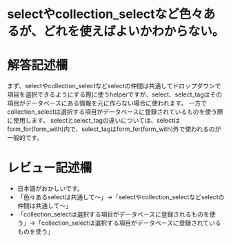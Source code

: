 # selectやcollection_selectなど色々あるが、どれを使えばよいかわからない。
# 解答記述欄

まず、selectやcollection_selectなどselectの仲間は共通してドロップダウンで項目を選択できるようにする際に使うhelperですが、select、select_tagはその項目がデータベースにある情報を元に作らない場合に使われます。
一方でcollection_selectは選択する項目がデータベースに登録されているものを使う際に使用します。
selectとselect_tagの違いについては、selectはform_for(form_with)内で、select_tagはform_for(form_with)外で使われるのが一般的です。



# レビュー記述欄
- 日本語がおかしいです。
- 「色々あるselectは共通して〜」→「selectやcollection_selectなどselectの仲間は共通して〜」
- 「collection_selectは選択する項目がデータベースに登録されるものを使う」→「collection_selectは選択する項目がデータベースに登録されているものを使う」

